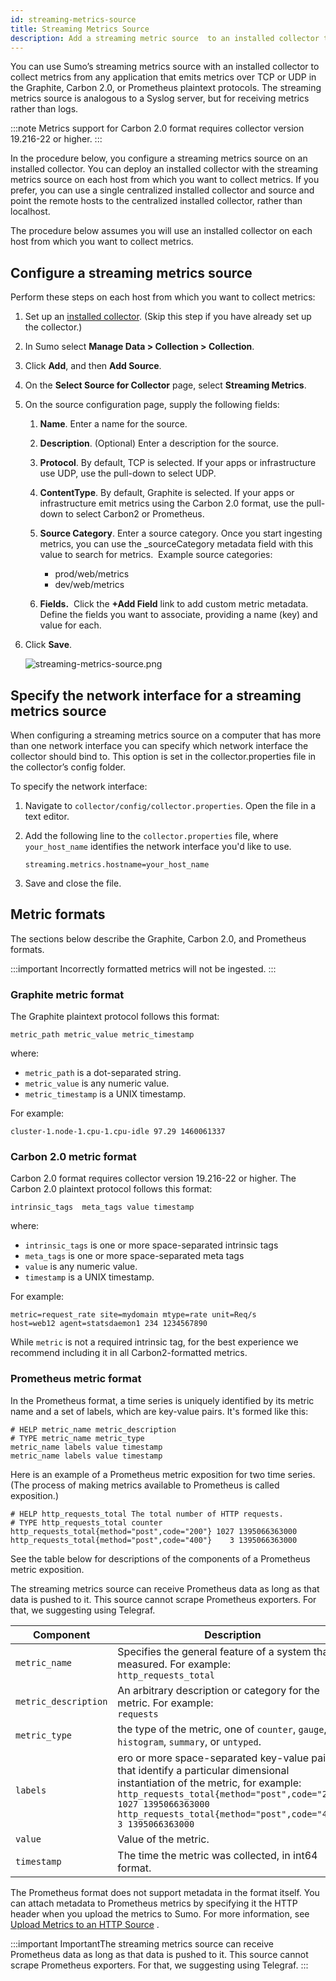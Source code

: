 ```yaml
---
id: streaming-metrics-source
title: Streaming Metrics Source
description: Add a streaming metric source  to an installed collector to collect Graphite, Carbon 2.0, or Prometheus metrics.
---
```



You can use Sumo’s streaming metrics source with an installed collector to collect metrics from any application that emits metrics over TCP or UDP in the Graphite, Carbon 2.0, or Prometheus plaintext protocols. The streaming metrics source is analogous to a Syslog server, but for receiving metrics rather than logs.

:::note
Metrics support for Carbon 2.0 format requires collector version 19.216-22 or higher.
:::

In the procedure below, you configure a streaming metrics source on an installed collector. You can deploy an installed collector with the streaming metrics source on each host from which you want to collect metrics. If you prefer, you can use a single centralized installed collector and source and point the remote hosts to the centralized installed collector, rather than localhost.

The procedure below assumes you will use an installed collector on each host from which you want to collect metrics.

## Configure a streaming metrics source

Perform these steps on each host from which you want to collect metrics:

1. Set up an [installed collector](/docs/send-data/installed-collectors). (Skip this step if you have already set up the collector.) 
1. In Sumo select **Manage Data \> Collection \> Collection**.  
1. Click **Add**, and then **Add Source**.
1. On the **Select Source for Collector** page, select **Streaming Metrics**. 
1. On the source configuration page, supply the following fields:

   1. **Name**. Enter a name for the source.
   1. **Description**. (Optional) Enter a description for the source.
   1. **Protocol**. By default, TCP is selected. If your apps or infrastructure use UDP, use the pull-down to select UDP.
   1. **ContentType**. By default, Graphite is selected. If your apps or infrastructure emit metrics using the Carbon 2.0 format, use the pull-down to select Carbon2 or Prometheus. 
   1. **Source Category**. Enter a source category. Once you start ingesting metrics, you can use the \_sourceCategory metadata field with this value to search for metrics.  Example source categories: 

      * prod/web/metrics
      * dev/web/metrics

   1. **Fields.**  Click the **+Add Field** link to add custom metric metadata. Define the fields you want to associate, providing a name (key) and value for each.

1. Click **Save**.

    ![streaming-metrics-source.png](/img/send-data/streaming-metrics-source.png)

## Specify the network interface for a streaming metrics source 

When configuring a streaming metrics source on a computer that has more than one network interface you can specify which network interface the collector should bind to. This option is set in the collector.properties file in the collector’s config folder.

To specify the network interface:

1. Navigate to `collector/config/collector.properties`. Open the file in a text editor.
1. Add the following line to the `collector.properties` file, where `your_host_name` identifies the network interface you'd like to use.

    `streaming.metrics.hostname=your_host_name`

1. Save and close the file.

## Metric formats

The sections below describe the Graphite, Carbon 2.0, and Prometheus formats.

:::important
Incorrectly formatted metrics will not be ingested.
:::

### Graphite metric format

The Graphite plaintext protocol follows this format:

```
metric_path metric_value metric_timestamp
```

where: 

* `metric_path` is a dot-separated string.
* `metric_value` is any numeric value.
* `metric_timestamp` is a UNIX timestamp.

For example:

```
cluster-1.node-1.cpu-1.cpu-idle 97.29 1460061337
```

### Carbon 2.0 metric format

Carbon 2.0 format requires collector version 19.216-22 or higher. The Carbon 2.0 plaintext protocol follows this format:

```
intrinsic_tags  meta_tags value timestamp
```

where:

* `intrinsic_tags` is one or more space-separated intrinsic tags
* `meta_tags` is one or more space-separated meta tags
* `value` is any numeric value.
* `timestamp` is a UNIX timestamp.

For example:

```
metric=request_rate site=mydomain mtype=rate unit=Req/s host=web12 agent=statsdaemon1 234 1234567890
```

While `metric` is not a required intrinsic tag, for the best experience we recommend including it in all Carbon2-formatted metrics.

### Prometheus metric format

In the Prometheus format, a time series is uniquely identified by its metric name and a set of labels, which are key-value pairs. It's formed like this:

```
# HELP metric_name metric_description
# TYPE metric_name metric_type
metric_name labels value timestamp
metric_name labels value timestamp
```

Here is an example of a Prometheus metric exposition for two time series. (The process of making metrics available to Prometheus is called exposition.)

```
# HELP http_requests_total The total number of HTTP requests.
# TYPE http_requests_total counter
http_requests_total{method="post",code="200"} 1027 1395066363000
http_requests_total{method="post",code="400"}    3 1395066363000
```

See the table below for descriptions of the components of a Prometheus metric exposition.

The streaming metrics source can receive Prometheus data as long as that data is pushed to it. This source cannot scrape Prometheus exporters. For that, we suggesting using Telegraf.

| Component | Description |
|--|--|
| `metric_name` | Specifies the general feature of a system that is measured. For example:<br/>`http_requests_total`  |
| `metric_description` | An arbitrary description or category for the metric. For example:<br/>`requests`  |
| `metric_type` | the type of the metric, one of `counter`, `gauge`, `histogram`, `summary`, or `untyped`.
| `labels` | ero or more space-separated key-value pairs that identify a particular dimensional instantiation of the metric, for example:<br/>`http_requests_total{method="post",code="200"} 1027 1395066363000`<br/>`http_requests_total{method="post",code="400"}    3 1395066363000`  |
| `value` | Value of the metric. |
| `timestamp` | The time the metric was collected, in int64 format.  |

The Prometheus format does not support metadata in the format itself. You can attach metadata to Prometheus metrics by specifying it the HTTP header when you upload the metrics to Sumo. For more information, see [Upload Metrics to an HTTP Source](docs/send-data/hosted-collectors/http-source/upload-metrics.md) .

:::important
ImportantThe streaming metrics source can receive Prometheus data as long as that data is pushed to it. This source cannot scrape Prometheus exporters. For that, we suggesting using Telegraf.
:::
